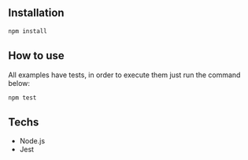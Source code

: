 ## Installation

```bash
npm install
```

## How to use

All examples have tests, in order to execute them just run the command below:

```bash
npm test
```

## Techs

* Node.js
* Jest
